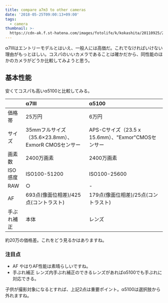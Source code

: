 ```yaml
---
title: compare a7m3 to other cameras
date: '2018-05-25T09:00:13+09:00'
tags:
  - camera
thumbnail: >-
  https://cdn-ak.f.st-hatena.com/images/fotolife/k/kokashita/20110925/20110925175723.jpg
---
```

α7IIIはエントリーモデルとはいえ、一般人には高価だ。これでなければいけない理由がもっとほしい。コスパのいいカメラであることは確かだから、同性能のほかのカメラがどうか比較してみようと思う。

## 基本性能
安くてコスパも高いα5100と比較してみる。

|        | α7III | α5100 |
|:---|:---|:---|
|価格帯 | 25万円| 6万円|
|サイズ |35mmフルサイズ（35.6×23.8mm）、ExmorR CMOSセンサー |APS-Cサイズ（23.5 x 15.6mm）、"Exmor"CMOSセンサー |
|画素数 |2400万画素 |2400万画素 |
|ISO感度| ISO100-51200 | ISO100-25600 |
|RAW | ○ | - |
|AF |693点(像面位相差)/425点(コントラスト) | 179点(像面位相差)/25点(コントラスト) |
|手ぶれ補正 |本体 |レンズ |

約20万の価格差。これをどう見るかはありますね。
### 注目点
- AF
やはりAF性能は素晴らしいですね。
- 手ぶれ補正
レンズ内手ぶれ補正のできるレンズがあればα5100でも手ぶれに対応できる。

子供が撮影対象になるとすれば、上記2点は重要ポイント。α5100は選択肢から外れますね。

